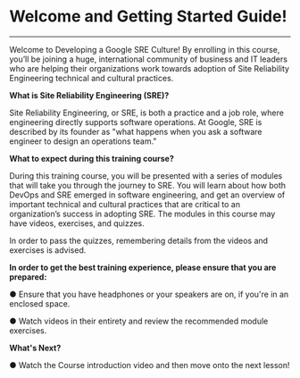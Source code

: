 # Welcome and Getting Started Guide!

------

Welcome to Developing a Google SRE Culture! By enrolling in this course, you’ll be joining a huge, international community of business and IT leaders who are helping their organizations work towards adoption of Site Reliability Engineering technical and cultural practices. 

**What is Site Reliability Engineering (SRE)?** 

Site Reliability Engineering, or SRE, is both a practice and a job role, where engineering directly supports software operations. At Google, SRE is described by its founder as "what happens when you ask a software engineer to design an operations team." 

**What to expect during this training course?** 

During this training course, you will be presented with a series of modules that will take you through the journey to SRE. You will learn about how both DevOps and SRE emerged in software engineering, and get an overview of important technical and cultural practices that are critical to an organization’s success in adopting SRE. The modules in this course may have videos, exercises, and quizzes. 

In order to pass the quizzes, remembering details from the videos and exercises is advised. 

**In order to get the best training experience, please ensure that you are prepared:** 

● Ensure that you have headphones or your speakers are on, if you're in an enclosed space. 

● Watch videos in their entirety and review the recommended module exercises. 

**What's Next?** 

● Watch the Course introduction video and then move onto the next lesson! 

